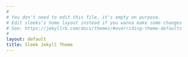 ```yaml
---
#
# You don't need to edit this file, it's empty on purpose.
# Edit sleeks's home layout instead if you wanna make some changes
# See: https://jekyllrb.com/docs/themes/#overriding-theme-defaults
#
layout: default
title: Sleek Jekyll Theme
---
```

